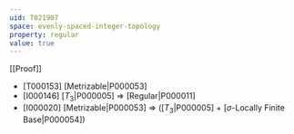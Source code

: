 ```yaml
---
uid: T021907
space: evenly-spaced-integer-topology
property: regular
value: true
---
```

[[Proof]]

* [T000153] [Metrizable|P000053]
* [I000146] [$T_3$|P000005] => [Regular|P000011]
* [I000020] [Metrizable|P000053] => ([$T_3$|P000005] + [$\sigma$-Locally Finite Base|P000054])

